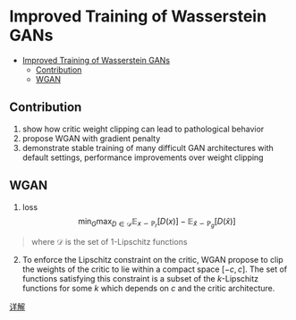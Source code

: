 # Improved Training of Wasserstein GANs


<!-- toc orderedList:0 depthFrom:1 depthTo:6 -->

* [Improved Training of Wasserstein GANs](#improved-training-of-wasserstein-gans)
  * [Contribution](#contribution)
  * [WGAN](#wgan)

<!-- tocstop -->

## Contribution
1. show how critic weight clipping can lead to pathological behavior
2. propose WGAN with gradient penalty
3. demonstrate stable training of many difficult GAN architectures with default settings, performance improvements over weight clipping

## WGAN
1. loss
$$
\min_G\max_{D\in \mathcal D}\mathbb E_{x\backsim \mathbb P_r}[D(x)]-\mathbb E_{\hat x\backsim \mathbb P_g}[D(\hat x)]
$$
> where $\mathcal D$ is the set of 1-Lipschitz functions

2. To enforce the Lipschitz constraint on the critic, WGAN propose to clip the weights of the critic to lie within a compact space $[-c, c]$. The set of functions satisfying this constraint is a subset of the $k$-Lipschitz functions for some $k$ which depends on $c$ and the critic architecture.

[详解](https://www.zhihu.com/question/52602529/answer/158727900)
